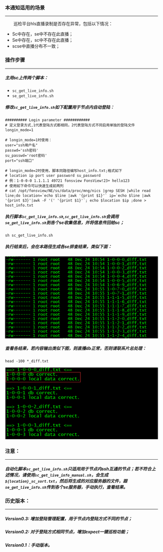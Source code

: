 ### 本通知适用的场景
---
&emsp;&emsp;巡检平台hls直播录制是否存在异常，包括以下情况：
- Sc中存在，se中不存在此直播；
- Se中存在，sc中不存在此直播；
- scse中直播分布不一致；
### 操作步骤
---
##### 主用sc上传两个脚本：
  - `sc_get_live_info.sh`
  - `se_get_live_info.sh`
##### 修改`sc_get_live_info.sh`如下配置用于节点内自动登陆：
```
########## Login parameter ############
# 定义登录方式,1代表登陆方式都相同，2代表登陆方式不同启用单独的登陆文件
longin_mode=1

# longin_mode=1时使用：
user="ssh用户名"
passwd='ssh密码'
su_passwd='root密码'
port="ssh端口"

# longin_mode=2时使用，脚本同路径编写host_info.txt;格式如下
# location ip port user password su_password
# 例：1-0-0-0 1.1.1.1 49721 fonsview FonsView!23+ hello123
# 使用如下命令可以快速生成前两列
# cat /opt/fonsview/NE/ss/data/proc/mng/nics |grep SESH |while read line;do location=`echo $line |awk '{print $1}'` ip=`echo $line |awk '{print $3}'|awk -F '(' '{print $1}'`; echo $location $ip ;done > host_info.txt
```
##### 执行脚本`sc_get_live_info.sh`,`sc_get_live_info.sh`会调用`se_get_live_info.sh`到各个se收集信息，并将信息传回给sc；
```
sh sc_get_live_info.sh
```
##### 执行结束后，会在本路径生成各se排查结果，类似下面：
![image](https://raw.githubusercontent.com/bluebell20/notification/master/screenshots/se_diff.png)
##### 查看各结果，若内容输出类似下图，则直播db正常，否则请联系片总处理：
```
head -100 *_diff.txt
```
![image](https://raw.githubusercontent.com/bluebell20/notification/master/screenshots/head_info.png)

### 注意：
---
##### 自动化脚本`sc_get_live_info.sh`只适用用于节点内ssh互通的节点；若不符合上述情况，请使用`sc_get_live_info_manual.sh`，会生成`${location}_sc_sort.txt`，然后将生成的对应服务器的文件，跟`se_get_live_info.sh`传到各个se服务器，手动执行，查看结果。
### 历史版本：
---
##### Version0.3: 增加登陆管理配置，用于节点内登陆方式不同的节点；
##### Version0.2: 对于登陆方式相同节点，增加expect一键巡检功能；
##### Version0.1：手动版本。